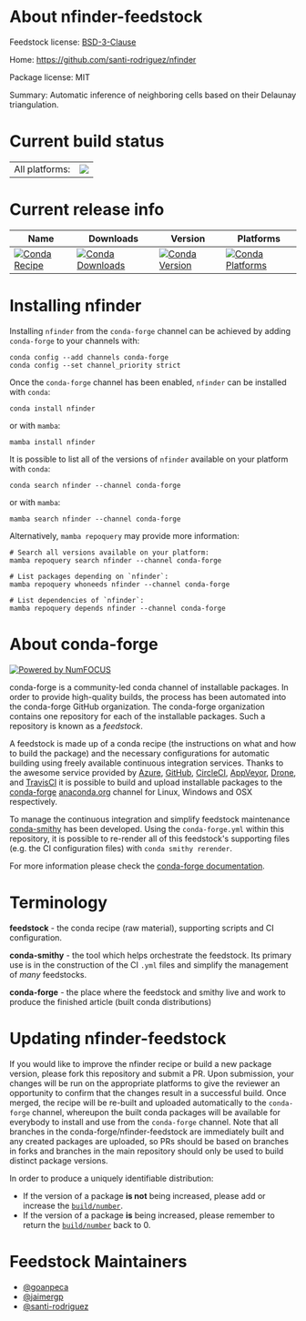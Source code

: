 About nfinder-feedstock
=======================

Feedstock license: [BSD-3-Clause](https://github.com/conda-forge/nfinder-feedstock/blob/main/LICENSE.txt)

Home: https://github.com/santi-rodriguez/nfinder

Package license: MIT

Summary: Automatic inference of neighboring cells based on their Delaunay triangulation.

Current build status
====================


<table><tr><td>All platforms:</td>
    <td>
      <a href="https://dev.azure.com/conda-forge/feedstock-builds/_build/latest?definitionId=15277&branchName=main">
        <img src="https://dev.azure.com/conda-forge/feedstock-builds/_apis/build/status/nfinder-feedstock?branchName=main">
      </a>
    </td>
  </tr>
</table>

Current release info
====================

| Name | Downloads | Version | Platforms |
| --- | --- | --- | --- |
| [![Conda Recipe](https://img.shields.io/badge/recipe-nfinder-green.svg)](https://anaconda.org/conda-forge/nfinder) | [![Conda Downloads](https://img.shields.io/conda/dn/conda-forge/nfinder.svg)](https://anaconda.org/conda-forge/nfinder) | [![Conda Version](https://img.shields.io/conda/vn/conda-forge/nfinder.svg)](https://anaconda.org/conda-forge/nfinder) | [![Conda Platforms](https://img.shields.io/conda/pn/conda-forge/nfinder.svg)](https://anaconda.org/conda-forge/nfinder) |

Installing nfinder
==================

Installing `nfinder` from the `conda-forge` channel can be achieved by adding `conda-forge` to your channels with:

```
conda config --add channels conda-forge
conda config --set channel_priority strict
```

Once the `conda-forge` channel has been enabled, `nfinder` can be installed with `conda`:

```
conda install nfinder
```

or with `mamba`:

```
mamba install nfinder
```

It is possible to list all of the versions of `nfinder` available on your platform with `conda`:

```
conda search nfinder --channel conda-forge
```

or with `mamba`:

```
mamba search nfinder --channel conda-forge
```

Alternatively, `mamba repoquery` may provide more information:

```
# Search all versions available on your platform:
mamba repoquery search nfinder --channel conda-forge

# List packages depending on `nfinder`:
mamba repoquery whoneeds nfinder --channel conda-forge

# List dependencies of `nfinder`:
mamba repoquery depends nfinder --channel conda-forge
```


About conda-forge
=================

[![Powered by
NumFOCUS](https://img.shields.io/badge/powered%20by-NumFOCUS-orange.svg?style=flat&colorA=E1523D&colorB=007D8A)](https://numfocus.org)

conda-forge is a community-led conda channel of installable packages.
In order to provide high-quality builds, the process has been automated into the
conda-forge GitHub organization. The conda-forge organization contains one repository
for each of the installable packages. Such a repository is known as a *feedstock*.

A feedstock is made up of a conda recipe (the instructions on what and how to build
the package) and the necessary configurations for automatic building using freely
available continuous integration services. Thanks to the awesome service provided by
[Azure](https://azure.microsoft.com/en-us/services/devops/), [GitHub](https://github.com/),
[CircleCI](https://circleci.com/), [AppVeyor](https://www.appveyor.com/),
[Drone](https://cloud.drone.io/welcome), and [TravisCI](https://travis-ci.com/)
it is possible to build and upload installable packages to the
[conda-forge](https://anaconda.org/conda-forge) [anaconda.org](https://anaconda.org/)
channel for Linux, Windows and OSX respectively.

To manage the continuous integration and simplify feedstock maintenance
[conda-smithy](https://github.com/conda-forge/conda-smithy) has been developed.
Using the ``conda-forge.yml`` within this repository, it is possible to re-render all of
this feedstock's supporting files (e.g. the CI configuration files) with ``conda smithy rerender``.

For more information please check the [conda-forge documentation](https://conda-forge.org/docs/).

Terminology
===========

**feedstock** - the conda recipe (raw material), supporting scripts and CI configuration.

**conda-smithy** - the tool which helps orchestrate the feedstock.
                   Its primary use is in the construction of the CI ``.yml`` files
                   and simplify the management of *many* feedstocks.

**conda-forge** - the place where the feedstock and smithy live and work to
                  produce the finished article (built conda distributions)


Updating nfinder-feedstock
==========================

If you would like to improve the nfinder recipe or build a new
package version, please fork this repository and submit a PR. Upon submission,
your changes will be run on the appropriate platforms to give the reviewer an
opportunity to confirm that the changes result in a successful build. Once
merged, the recipe will be re-built and uploaded automatically to the
`conda-forge` channel, whereupon the built conda packages will be available for
everybody to install and use from the `conda-forge` channel.
Note that all branches in the conda-forge/nfinder-feedstock are
immediately built and any created packages are uploaded, so PRs should be based
on branches in forks and branches in the main repository should only be used to
build distinct package versions.

In order to produce a uniquely identifiable distribution:
 * If the version of a package **is not** being increased, please add or increase
   the [``build/number``](https://docs.conda.io/projects/conda-build/en/latest/resources/define-metadata.html#build-number-and-string).
 * If the version of a package **is** being increased, please remember to return
   the [``build/number``](https://docs.conda.io/projects/conda-build/en/latest/resources/define-metadata.html#build-number-and-string)
   back to 0.

Feedstock Maintainers
=====================

* [@goanpeca](https://github.com/goanpeca/)
* [@jaimergp](https://github.com/jaimergp/)
* [@santi-rodriguez](https://github.com/santi-rodriguez/)

